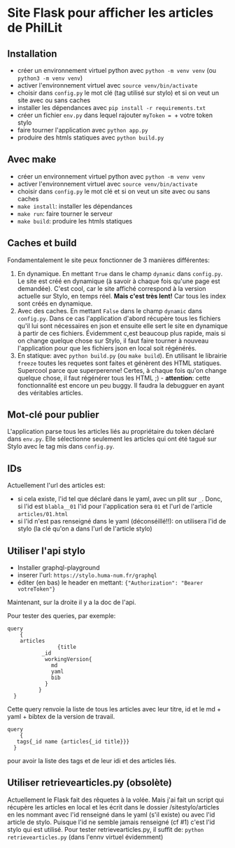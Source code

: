 # Site Flask pour afficher les articles de PhilLit

## Installation

- créer un environnement virtuel python avec `python -m venv venv` (ou `python3 -m venv venv`)
- activer l'environnement virtuel avec `source venv/bin/activate`
- choisir dans `config.py` le mot clé (tag utilisé sur stylo) et si on veut un site avec ou sans caches
- installer les dépendances avec `pip install -r requirements.txt`
- créer un fichier `env.py` dans lequel rajouter `myToken = `+ votre token stylo
- faire tourner l'application avec `python app.py`
- produire des htmls statiques avec `python build.py`

## Avec make

- créer un environnement virtuel python avec `python -m venv venv`
- activer l'environnement virtuel avec `source venv/bin/activate`
- choisir dans `config.py` le mot clé et si on veut un site avec ou sans caches
- `make install`: installer les dépendances
- `make run`: faire tourner le serveur
- `make build`: produire les htmls statiques


## Caches et build

Fondamentalement le site peux fonctionner de 3 manières différentes:

1. En dynamique. En mettant `True` dans le champ `dynamic` dans  `config.py`. Le site est créé en dynamique (à savoir à chaque fois qu'une page est demandée). C'est cool, car le site affiché correspond à la version actuelle sur Stylo, en temps réel. **Mais c'est très lent!** Car tous les index sont créés en dynamique.
2. Avec des caches. En mettant `False` dans le champ `dynamic` dans  `config.py`. Dans ce cas l'application d'abord récupère tous les fichiers qu'il lui sont nécessaires en json et ensuite elle sert le site en dynamique à partir de ces fichiers. Évidemment c,est beaucoup plus rapide, mais si on change quelque chose sur Stylo, il faut faire tourner à nouveau l'application pour que les fichiers json en local soit régénérés.
3. En statique: avec `python build.py` (ou `make build`). En utilisant le librairie `freeze` toutes les requetes sont faites et génèrent des HTML statiques. Supercool parce que superperenne! Certes, à chaque fois qu'on change quelque chose, il faut régénérer tous les HTML ;) - **attention**: cette fonctionnalité est encore un peu buggy. Il faudra la debugguer en ayant des véritables articles.

## Mot-clé pour publier

L'application parse tous les articles liés au propriétaire du token déclaré dans `env.py`. Elle sélectionne seulement les articles qui ont été tagué sur Stylo avec le tag mis dans `config.py`.

## IDs

Actuellement l'url des articles est:

- si cela existe, l'id tel que déclaré dans le yaml, avec un plit sur `_`. Donc, si l'id est `blabla__01` l'id pour l'application sera `01` et l'url de l'article `articles/01.html`
- si l'id n'est pas renseigné dans le yaml (déconséillé!!): on utilisera l'id de stylo (la clé qu'on a dans l'url de l'article stylo)

## Utiliser l'api stylo

- Installer graphql-playground
- inserer l'url: `https://stylo.huma-num.fr/graphql`
- éditer (en bas) le header en mettant: `{"Authorization": "Bearer votreToken"}`

Maintenant, sur la droite il y a la doc de l'api.

Pour tester des queries, par exemple:

```
query
	{
    articles
    			{title
           _id
            workingVersion{
              md
              yaml
              bib
            }
          }
  }
```

Cette query renvoie la liste de tous les articles avec leur titre, id et le md + yaml + bibtex de la version de travail.

```
query
	{
   tags{_id name {articles{_id title}}}
  }

```

pour avoir la liste des tags et de leur idi et des articles liés.


## Utiliser retrievearticles.py (obsolète)


Actuellement le Flask fait des rêquetes à la volée. Mais j'ai fait un script qui récupère les articles en local et les écrit dans le dossier /sitestylo/articles en les nommant avec l'id renseigné dans le yaml (s'il existe) ou avec l'id article de stylo. Puisque l'id ne semble jamais renseigné (cf #1) c'est l'id stylo qui est utilisé. Pour tester retrievearticles.py, il suffit de: `python retrievearticles.py` (dans l'ennv virtuel évidemment)

